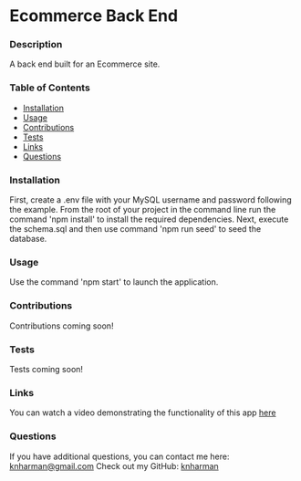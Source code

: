 # Ecommerce Back End
  
  ### Description
  A back end built for an Ecommerce site.  
  ### Table of Contents
  * [Installation](#installation)
  * [Usage](#usage)
  * [Contributions](#contributions)
  * [Tests](#tests)
  * [Links](#links)
  * [Questions](#questions)
  ### Installation
  First, create a .env file with your MySQL username and password following the example. From the root of your project in the command line run the command 'npm install' to install the required dependencies. Next, execute the schema.sql and then use command 'npm run seed' to seed the database. 
  ### Usage
  Use the command 'npm start' to launch the application.
  ### Contributions
  Contributions coming soon!
  ### Tests
  Tests coming soon!
  ### Links
  You can watch a video demonstrating the functionality of this app [here](https://watch.screencastify.com/v/6tPYmWulR0mY52DHJCXx)  
  ### Questions
  If you have additional questions, you can contact me here: knharman@gmail.com
  Check out my GitHub: [knharman](https://github.com/knharman)